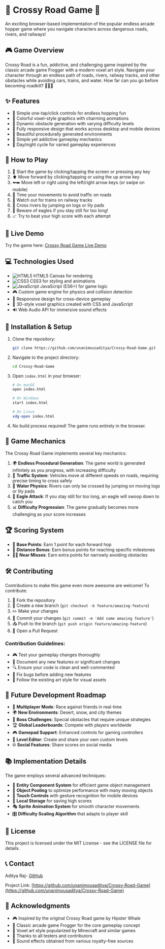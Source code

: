 # 🚗 Crossy Road Game 🐔

An exciting browser-based implementation of the popular endless arcade hopper game where you navigate characters across dangerous roads, rivers, and railways!

## 🎮 Game Overview

Crossy Road is a fun, addictive, and challenging game inspired by the classic arcade game Frogger with a modern voxel art style. Navigate your character through an endless path of roads, rivers, railway tracks, and other obstacles while avoiding cars, trains, and water. How far can you go before becoming roadkill? 🚙💥🐔

## ✨ Features

- 🎯 Simple one-tap/click controls for endless hopping fun
- 🌈 Colorful voxel-style graphics with charming animations
- 🚗 Dynamic obstacle generation with varying difficulty levels
- 📱 Fully responsive design that works across desktop and mobile devices
- 🌲 Beautiful procedurally generated environments
- 🎲 Simple yet addictive gameplay mechanics
- 🌙 Day/night cycle for varied gameplay experiences

## 🎲 How to Play

1. 🏁 Start the game by clicking/tapping the screen or pressing any key
2. ⬆️ Move forward by clicking/tapping or using the up arrow key
3. ⬅️➡️ Move left or right using the left/right arrow keys (or swipe on mobile)
4. 🚦 Time your movements to avoid traffic on roads
5. 🚂 Watch out for trains on railway tracks
6. 🌊 Cross rivers by jumping on logs or lily pads
7. 🦅 Beware of eagles if you stay still for too long!
8. 📈 Try to beat your high score with each attempt

## 🚀 Live Demo

Try the game here: [Crossy Road Game Live Demo](https://unanimousaditya.github.io/Crossy-Road-Game)

## 💻 Technologies Used

- ![HTML5](https://img.shields.io/badge/HTML5-E34F26?style=flat&logo=html5&logoColor=white) HTML5 Canvas for rendering
- ![CSS3](https://img.shields.io/badge/CSS3-1572B6?style=flat&logo=css3&logoColor=white) CSS3 for styling and animations
- ![JavaScript](https://img.shields.io/badge/JavaScript-F7DF1E?style=flat&logo=javascript&logoColor=black) JavaScript (ES6+) for game logic
- 🎮 Custom game engine for physics and collision detection
- 📱 Responsive design for cross-device gameplay
- 🎨 3D-style voxel graphics created with CSS and JavaScript
- 🔊 Web Audio API for immersive sound effects

## 🔧 Installation & Setup

1. Clone the repository:
   ```bash
   git clone https://github.com/unanimousaditya/Crossy-Road-Game.git
   ```

2. Navigate to the project directory:
   ```bash
   cd Crossy-Road-Game
   ```

3. Open `index.html` in your browser:
   ```bash
   # On macOS
   open index.html
   
   # On Windows
   start index.html
   
   # On Linux
   xdg-open index.html
   ```

4. No build process required! The game runs entirely in the browser.


## 🎯 Game Mechanics

The Crossy Road Game implements several key mechanics:

1. 🌍 **Endless Procedural Generation**: The game world is generated infinitely as you progress, with increasing difficulty
2. 🚦 **Traffic System**: Vehicles move at different speeds on roads, requiring precise timing to cross safely
3. 🌊 **Water Physics**: Rivers can only be crossed by jumping on moving logs or lily pads
4. 🦅 **Eagle Attack**: If you stay still for too long, an eagle will swoop down to catch you
5. 📊 **Difficulty Progression**: The game gradually becomes more challenging as your score increases

## 🏆 Scoring System

- 🔢 **Base Points**: Earn 1 point for each forward hop
- 🎯 **Distance Bonus**: Earn bonus points for reaching specific milestones
- 🚶‍♂️ **Near Misses**: Earn extra points for narrowly avoiding obstacles

## 🛠️ Contributing

Contributions to make this game even more awesome are welcome! To contribute:

1. 🍴 Fork the repository
2. 🌱 Create a new branch (`git checkout -b feature/amazing-feature`)
3. ✏️ Make your changes
4. 💾 Commit your changes (`git commit -m 'Add some amazing feature'`)
5. 📤 Push to the branch (`git push origin feature/amazing-feature`)
6. 🔁 Open a Pull Request

### Contribution Guidelines:

- 🎮 Test your gameplay changes thoroughly
- 📝 Document any new features or significant changes
- 🔍 Ensure your code is clean and well-commented
- 🐞 Fix bugs before adding new features
- 🎨 Follow the existing art style for visual assets

## 🚀 Future Development Roadmap

- 👥 **Multiplayer Mode**: Race against friends in real-time
- 🌍 **New Environments**: Desert, snow, and city themes
- 👾 **Boss Challenges**: Special obstacles that require unique strategies
- 🏆 **Global Leaderboards**: Compete with players worldwide
- 🎮 **Gamepad Support**: Enhanced controls for gaming controllers
- 🎨 **Level Editor**: Create and share your own custom levels
- 🌐 **Social Features**: Share scores on social media

## 📚 Implementation Details

The game employs several advanced techniques:

- 🧩 **Entity Component System** for efficient game object management
- 🔄 **Object Pooling** to optimize performance with many moving objects
- 📱 **Touch Controls** with gesture recognition for mobile devices
- 💾 **Local Storage** for saving high scores
- 🎭 **Sprite Animation System** for smooth character movements
- 🎛️ **Difficulty Scaling Algorithm** that adapts to player skill

## 📜 License

This project is licensed under the MIT License - see the LICENSE file for details.

## 📞 Contact

Aditya Raj- [GitHub](https://github.com/unanimousaditya)

Project Link: [https://github.com/unanimousaditya/Crossy-Road-Game](https://github.com/unanimousaditya/Crossy-Road-Game)

## 👏 Acknowledgments

- 🎮 Inspired by the original Crossy Road game by Hipster Whale
- 🎲 Classic arcade game Frogger for the core gameplay concept
- 🎨 Voxel art style popularized by Minecraft and similar games
- 🙌 Thanks to all testers and contributors
- 🎵 Sound effects obtained from various royalty-free sources
